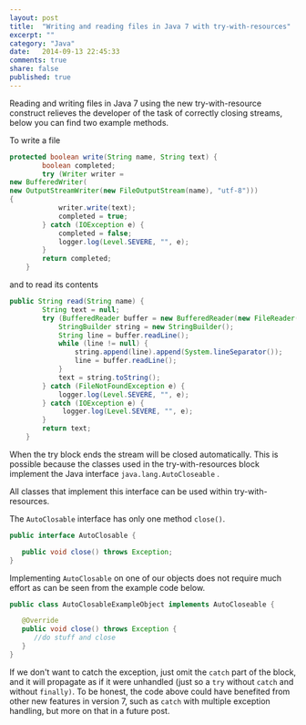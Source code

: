 ```yaml
---
layout: post
title:  "Writing and reading files in Java 7 with try-with-resources"
excerpt: ""
category: "Java"
date:   2014-09-13 22:45:33
comments: true
share: false
published: true
---
```


Reading and writing files in Java 7 using the new try-with-resource construct relieves the developer of the task of correctly closing streams, below you can find two example methods.


To write a file
```java
protected boolean write(String name, String text) {
        boolean completed;
        try (Writer writer = 
new BufferedWriter(
new OutputStreamWriter(new FileOutputStream(name), "utf-8"))) 
{
            writer.write(text);
            completed = true;
        } catch (IOException e) {
            completed = false;
            logger.log(Level.SEVERE, "", e);
        }
        return completed;
    }
```


and to read its contents


```java
public String read(String name) {
        String text = null;
        try (BufferedReader buffer = new BufferedReader(new FileReader(name))) {
            StringBuilder string = new StringBuilder();
            String line = buffer.readLine();
            while (line != null) {
                string.append(line).append(System.lineSeparator());
                line = buffer.readLine();
            }
            text = string.toString();
        } catch (FileNotFoundException e) {
            logger.log(Level.SEVERE, "", e);
        } catch (IOException e) {
             logger.log(Level.SEVERE, "", e);
        }
        return text;
    }
```


When the try block ends the stream will be closed automatically. This is possible because the classes used in the try-with-resources block implement the Java interface `java.lang.AutoCloseable` .

All classes that implement this interface can be used within try-with-resources.


The `AutoClosable` interface has only one method `close()`.


```java
public interface AutoClosable {

   public void close() throws Exception;
}
```

Implementing `AutoClosable` on one of our objects does not require much effort as can be seen from the example code below.

```java
public class AutoClosableExampleObject implements AutoCloseable {

   @Override
   public void close() throws Exception {
      //do stuff and close
   }
}
```

If we don't want to catch the exception, just omit the `catch` part of the block, and it will propagate as if it were unhandled (just so a `try` without `catch` and without `finally)`. To be honest, the code above could have benefited from other new features in version 7, such as `catch` with multiple exception handling, but more on that in a future post.

